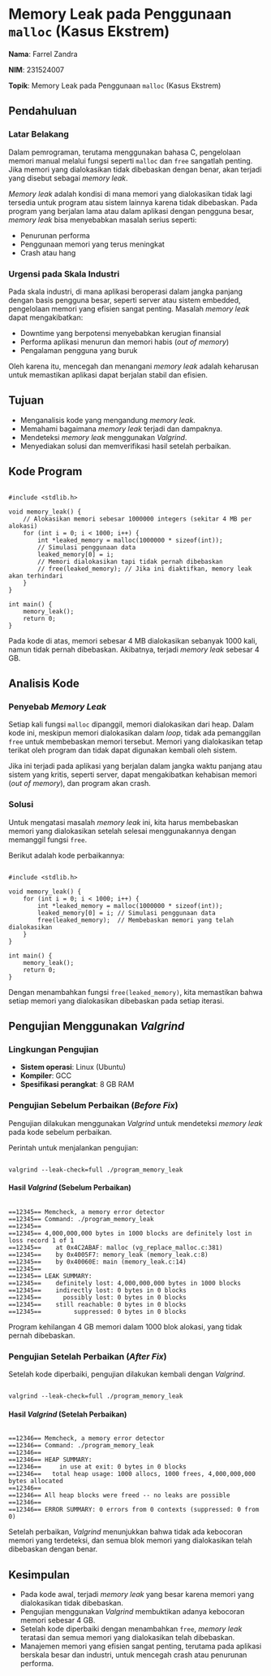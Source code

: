<h1>Memory Leak pada Penggunaan <code>malloc</code> (Kasus Ekstrem)</h1>

<p><strong>Nama</strong>: Farrel Zandra</p>
<p><strong>NIM</strong>: 231524007</p>
<p><strong>Topik</strong>: Memory Leak pada Penggunaan <code>malloc</code> (Kasus Ekstrem)</p>

<h2>Pendahuluan</h2>

<h3>Latar Belakang</h3>
<p>Dalam pemrograman, terutama menggunakan bahasa C, pengelolaan memori manual melalui fungsi seperti <code>malloc</code> dan <code>free</code> sangatlah penting. Jika memori yang dialokasikan tidak dibebaskan dengan benar, akan terjadi yang disebut sebagai <em>memory leak</em>. </p>
<p><em>Memory leak</em> adalah kondisi di mana memori yang dialokasikan tidak lagi tersedia untuk program atau sistem lainnya karena tidak dibebaskan. Pada program yang berjalan lama atau dalam aplikasi dengan pengguna besar, <em>memory leak</em> bisa menyebabkan masalah serius seperti:</p>
<ul>
<li>Penurunan performa</li>
<li>Penggunaan memori yang terus meningkat</li>
<li>Crash atau hang</li>
</ul>

<h3>Urgensi pada Skala Industri</h3>
<p>Pada skala industri, di mana aplikasi beroperasi dalam jangka panjang dengan basis pengguna besar, seperti server atau sistem embedded, pengelolaan memori yang efisien sangat penting. Masalah <em>memory leak</em> dapat mengakibatkan:</p>
<ul>
<li>Downtime yang berpotensi menyebabkan kerugian finansial</li>
<li>Performa aplikasi menurun dan memori habis (<em>out of memory</em>)</li>
<li>Pengalaman pengguna yang buruk</li>
</ul>
<p>Oleh karena itu, mencegah dan menangani <em>memory leak</em> adalah keharusan untuk memastikan aplikasi dapat berjalan stabil dan efisien.</p>

<h2>Tujuan</h2>
<ul>
<li>Menganalisis kode yang mengandung <em>memory leak</em>.</li>
<li>Memahami bagaimana <em>memory leak</em> terjadi dan dampaknya.</li>
<li>Mendeteksi <em>memory leak</em> menggunakan <em>Valgrind</em>.</li>
<li>Menyediakan solusi dan memverifikasi hasil setelah perbaikan.</li>
</ul>

<h2>Kode Program</h2>

<pre><code>
#include &lt;stdlib.h&gt;

void memory_leak() {
    // Alokasikan memori sebesar 1000000 integers (sekitar 4 MB per alokasi)
    for (int i = 0; i &lt; 1000; i++) {
        int *leaked_memory = malloc(1000000 * sizeof(int));
        // Simulasi penggunaan data
        leaked_memory[0] = i;
        // Memori dialokasikan tapi tidak pernah dibebaskan
        // free(leaked_memory); // Jika ini diaktifkan, memory leak akan terhindari
    }
}

int main() {
    memory_leak();
    return 0;
}
</code></pre>

<p>Pada kode di atas, memori sebesar 4 MB dialokasikan sebanyak 1000 kali, namun tidak pernah dibebaskan. Akibatnya, terjadi <em>memory leak</em> sebesar 4 GB.</p>

<h2>Analisis Kode</h2>

<h3>Penyebab <em>Memory Leak</em></h3>
<p>Setiap kali fungsi <code>malloc</code> dipanggil, memori dialokasikan dari heap. Dalam kode ini, meskipun memori dialokasikan dalam <em>loop</em>, tidak ada pemanggilan <code>free</code> untuk membebaskan memori tersebut. Memori yang dialokasikan tetap terikat oleh program dan tidak dapat digunakan kembali oleh sistem.</p>
<p>Jika ini terjadi pada aplikasi yang berjalan dalam jangka waktu panjang atau sistem yang kritis, seperti server, dapat mengakibatkan kehabisan memori (<em>out of memory</em>), dan program akan crash.</p>

<h3>Solusi</h3>
<p>Untuk mengatasi masalah <em>memory leak</em> ini, kita harus membebaskan memori yang dialokasikan setelah selesai menggunakannya dengan memanggil fungsi <code>free</code>.</p>

<p>Berikut adalah kode perbaikannya:</p>

<pre><code>
#include &lt;stdlib.h&gt;

void memory_leak() {
    for (int i = 0; i &lt; 1000; i++) {
        int *leaked_memory = malloc(1000000 * sizeof(int));
        leaked_memory[0] = i; // Simulasi penggunaan data
        free(leaked_memory);  // Membebaskan memori yang telah dialokasikan
    }
}

int main() {
    memory_leak();
    return 0;
}
</code></pre>

<p>Dengan menambahkan fungsi <code>free(leaked_memory)</code>, kita memastikan bahwa setiap memori yang dialokasikan dibebaskan pada setiap iterasi.</p>

<h2>Pengujian Menggunakan <em>Valgrind</em></h2>

<h3>Lingkungan Pengujian</h3>
<ul>
<li><strong>Sistem operasi</strong>: Linux (Ubuntu)</li>
<li><strong>Kompiler</strong>: GCC</li>
<li><strong>Spesifikasi perangkat</strong>: 8 GB RAM</li>
</ul>

<h3>Pengujian Sebelum Perbaikan (<em>Before Fix</em>)</h3>
<p>Pengujian dilakukan menggunakan <em>Valgrind</em> untuk mendeteksi <em>memory leak</em> pada kode sebelum perbaikan.</p>

<p>Perintah untuk menjalankan pengujian:</p>

<pre><code>
valgrind --leak-check=full ./program_memory_leak
</code></pre>

<h4>Hasil <em>Valgrind</em> (Sebelum Perbaikan)</h4>

<pre><code>
==12345== Memcheck, a memory error detector
==12345== Command: ./program_memory_leak
==12345==
==12345== 4,000,000,000 bytes in 1000 blocks are definitely lost in loss record 1 of 1
==12345==    at 0x4C2ABAF: malloc (vg_replace_malloc.c:381)
==12345==    by 0x4005F7: memory_leak (memory_leak.c:8)
==12345==    by 0x40060E: main (memory_leak.c:14)
==12345==
==12345== LEAK SUMMARY:
==12345==    definitely lost: 4,000,000,000 bytes in 1000 blocks
==12345==    indirectly lost: 0 bytes in 0 blocks
==12345==      possibly lost: 0 bytes in 0 blocks
==12345==    still reachable: 0 bytes in 0 blocks
==12345==         suppressed: 0 bytes in 0 blocks
</code></pre>

<p>Program kehilangan 4 GB memori dalam 1000 blok alokasi, yang tidak pernah dibebaskan.</p>

<h3>Pengujian Setelah Perbaikan (<em>After Fix</em>)</h3>
<p>Setelah kode diperbaiki, pengujian dilakukan kembali dengan <em>Valgrind</em>.</p>

<pre><code>
valgrind --leak-check=full ./program_memory_leak
</code></pre>

<h4>Hasil <em>Valgrind</em> (Setelah Perbaikan)</h4>

<pre><code>
==12346== Memcheck, a memory error detector
==12346== Command: ./program_memory_leak
==12346==
==12346== HEAP SUMMARY:
==12346==     in use at exit: 0 bytes in 0 blocks
==12346==   total heap usage: 1000 allocs, 1000 frees, 4,000,000,000 bytes allocated
==12346==
==12346== All heap blocks were freed -- no leaks are possible
==12346==
==12346== ERROR SUMMARY: 0 errors from 0 contexts (suppressed: 0 from 0)
</code></pre>

<p>Setelah perbaikan, <em>Valgrind</em> menunjukkan bahwa tidak ada kebocoran memori yang terdeteksi, dan semua blok memori yang dialokasikan telah dibebaskan dengan benar.</p>

<h2>Kesimpulan</h2>
<ul>
<li>Pada kode awal, terjadi <em>memory leak</em> yang besar karena memori yang dialokasikan tidak dibebaskan.</li>
<li>Pengujian menggunakan <em>Valgrind</em> membuktikan adanya kebocoran memori sebesar 4 GB.</li>
<li>Setelah kode diperbaiki dengan menambahkan <code>free</code>, <em>memory leak</em> teratasi dan semua memori yang dialokasikan telah dibebaskan.</li>
<li>Manajemen memori yang efisien sangat penting, terutama pada aplikasi berskala besar dan industri, untuk mencegah crash atau penurunan performa.</li>
</ul>
